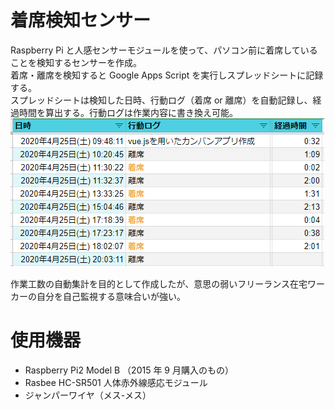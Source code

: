 # 着席検知センサー

Raspberry Pi と人感センサーモジュールを使って、パソコン前に着席していることを検知するセンサーを作成。  
着席・離席を検知すると Google Apps Script を実行しスプレッドシートに記録する。  
スプレッドシートは検知した日時、行動ログ（着席 or 離席）を自動記録し、経過時間を算出する。行動ログは作業内容に書き換え可能。  
![](img/2020-04-25-20-03-39.png)

作業工数の自動集計を目的として作成したが、意思の弱いフリーランス在宅ワーカーの自分を自己監視する意味合いが強い。

# 使用機器

- Raspberry Pi2 Model B （2015 年 9 月購入のもの）
- Rasbee HC-SR501 人体赤外線感応モジュール
- ジャンパーワイヤ（メス-メス）
